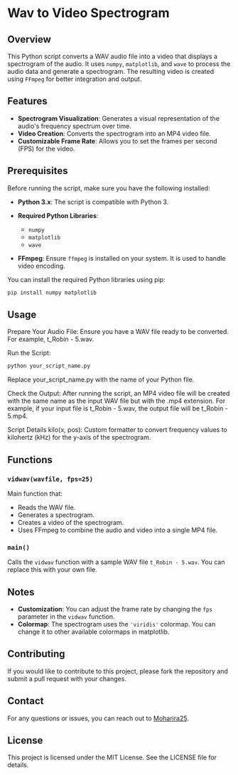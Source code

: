 # Wav to Video Spectrogram

## Overview

This Python script converts a WAV audio file into a video that displays a spectrogram of the audio. It uses `numpy`, `matplotlib`, and `wave` to process the audio data and generate a spectrogram. The resulting video is created using `FFmpeg` for better integration and output.

## Features

- **Spectrogram Visualization**: Generates a visual representation of the audio's frequency spectrum over time.
- **Video Creation**: Converts the spectrogram into an MP4 video file.
- **Customizable Frame Rate**: Allows you to set the frames per second (FPS) for the video.

## Prerequisites

Before running the script, make sure you have the following installed:

- **Python 3.x**: The script is compatible with Python 3.
- **Required Python Libraries**:
  - `numpy`
  - `matplotlib`
  - `wave`

- **FFmpeg**: Ensure `ffmpeg` is installed on your system. It is used to handle video encoding.

You can install the required Python libraries using pip:

```bash
pip install numpy matplotlib
```

## Usage
Prepare Your Audio File: Ensure you have a WAV file ready to be converted. For example, t_Robin - 5.wav.

Run the Script:

```bash
python your_script_name.py
```
Replace your_script_name.py with the name of your Python file.

Check the Output: After running the script, an MP4 video file will be created with the same name as the input WAV file but with the .mp4 extension. For example, if your input file is t_Robin - 5.wav, the output file will be t_Robin - 5.mp4.

Script Details
kilo(x, pos): Custom formatter to convert frequency values to kilohertz (kHz) for the y-axis of the spectrogram.

## Functions

### `vidwav(wavfile, fps=25)`

Main function that:
- Reads the WAV file.
- Generates a spectrogram.
- Creates a video of the spectrogram.
- Uses FFmpeg to combine the audio and video into a single MP4 file.

### `main()`

Calls the `vidwav` function with a sample WAV file `t_Robin - 5.wav`. You can replace this with your own file.

## Notes

- **Customization**: You can adjust the frame rate by changing the `fps` parameter in the `vidwav` function.
- **Colormap**: The spectrogram uses the `'viridis'` colormap. You can change it to other available colormaps in matplotlib.

## Contributing
If you would like to contribute to this project, please fork the repository and submit a pull request with your changes.

## Contact

For any questions or issues, you can reach out to [Moharira25](https://github.com/Moharira25).

## License

This project is licensed under the MIT License. See the LICENSE file for details.
